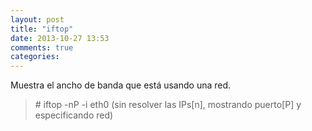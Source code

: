 ```yaml
---
layout: post
title: "iftop"
date: 2013-10-27 13:53
comments: true
categories: 
---
```

Muestra el ancho de banda que está usando una red.

>\# iftop -nP -i eth0 (sin resolver las IPs[n], mostrando puerto[P] y especificando red) 

